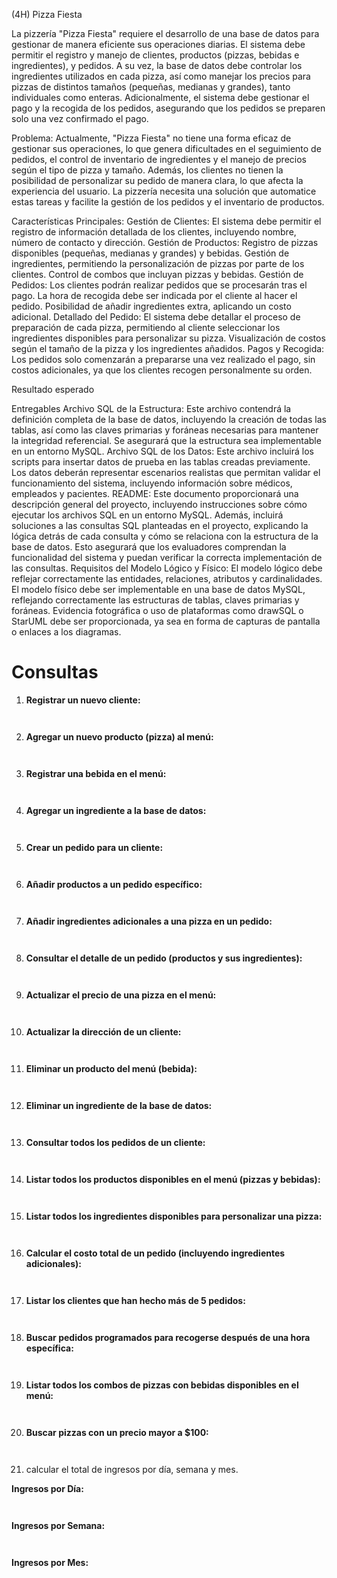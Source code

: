 (4H) Pizza Fiesta

La pizzería "Pizza Fiesta" requiere el desarrollo de una base de datos para gestionar de manera eficiente sus operaciones diarias. El sistema debe permitir el registro y manejo de clientes, productos (pizzas, bebidas e ingredientes), y pedidos. A su vez, la base de datos debe controlar los ingredientes utilizados en cada pizza, así como manejar los precios para pizzas de distintos tamaños (pequeñas, medianas y grandes), tanto individuales como enteras. Adicionalmente, el sistema debe gestionar el pago y la recogida de los pedidos, asegurando que los pedidos se preparen solo una vez confirmado el pago.

Problema:
Actualmente, "Pizza Fiesta" no tiene una forma eficaz de gestionar sus operaciones, lo que genera dificultades en el seguimiento de pedidos, el control de inventario de ingredientes y el manejo de precios según el tipo de pizza y tamaño. Además, los clientes no tienen la posibilidad de personalizar su pedido de manera clara, lo que afecta la experiencia del usuario. La pizzería necesita una solución que automatice estas tareas y facilite la gestión de los pedidos y el inventario de productos.

Características Principales:
Gestión de Clientes: El sistema debe permitir el registro de información detallada de los clientes, incluyendo nombre, número de contacto y dirección.
Gestión de Productos:
Registro de pizzas disponibles (pequeñas, medianas y grandes) y bebidas.
Gestión de ingredientes, permitiendo la personalización de pizzas por parte de los clientes.
Control de combos que incluyan pizzas y bebidas.
Gestión de Pedidos:
Los clientes podrán realizar pedidos que se procesarán tras el pago.
La hora de recogida debe ser indicada por el cliente al hacer el pedido.
Posibilidad de añadir ingredientes extra, aplicando un costo adicional.
Detallado del Pedido:
El sistema debe detallar el proceso de preparación de cada pizza, permitiendo al cliente seleccionar los ingredientes disponibles para personalizar su pizza.
Visualización de costos según el tamaño de la pizza y los ingredientes añadidos.
Pagos y Recogida: Los pedidos solo comenzarán a prepararse una vez realizado el pago, sin costos adicionales, ya que los clientes recogen personalmente su orden.


Resultado esperado

Entregables
Archivo SQL de la Estructura: Este archivo contendrá la definición completa de la base de datos, incluyendo la creación de todas las tablas, así como las claves primarias y foráneas necesarias para mantener la integridad referencial. Se asegurará que la estructura sea implementable en un entorno MySQL.
Archivo SQL de los Datos: Este archivo incluirá los scripts para insertar datos de prueba en las tablas creadas previamente. Los datos deberán representar escenarios realistas que permitan validar el funcionamiento del sistema, incluyendo información sobre médicos, empleados y pacientes.
README: Este documento proporcionará una descripción general del proyecto, incluyendo instrucciones sobre cómo ejecutar los archivos SQL en un entorno MySQL. Además, incluirá soluciones a las consultas SQL planteadas en el proyecto, explicando la lógica detrás de cada consulta y cómo se relaciona con la estructura de la base de datos. Esto asegurará que los evaluadores comprendan la funcionalidad del sistema y puedan verificar la correcta implementación de las consultas.
Requisitos del Modelo Lógico y Físico:
El modelo lógico debe reflejar correctamente las entidades, relaciones, atributos y cardinalidades.
El modelo físico debe ser implementable en una base de datos MySQL, reflejando correctamente las estructuras de tablas, claves primarias y foráneas.
Evidencia fotográfica o uso de plataformas como drawSQL o StarUML debe ser proporcionada, ya sea en forma de capturas de pantalla o enlaces a los diagramas.


# Consultas



1. **Registrar un nuevo cliente:**



```sql



```



2. **Agregar un nuevo producto (pizza) al menú:**



```sql



```



3. **Registrar una bebida en el menú:**



```sql



```



4. **Agregar un ingrediente a la base de datos:**



```sql



```



5. **Crear un pedido para un cliente:**



```sql



```



6. **Añadir productos a un pedido específico:**



```sql



```



7. **Añadir ingredientes adicionales a una pizza en un pedido:**



```sql



```



8. **Consultar el detalle de un pedido (productos y sus ingredientes):**



```sql



```



9. **Actualizar el precio de una pizza en el menú:**



```sql



```



10. **Actualizar la dirección de un cliente:**



```sql



```



11. **Eliminar un producto del menú (bebida):**



```sql



```



12. **Eliminar un ingrediente de la base de datos:**



```sql



```



13. **Consultar todos los pedidos de un cliente:**



```sql



```



14. **Listar todos los productos disponibles en el menú (pizzas y bebidas):**



```sql



```



15. **Listar todos los ingredientes disponibles para personalizar una pizza:**



```sql



```



16. **Calcular el costo total de un pedido (incluyendo ingredientes adicionales):**



```sql



```



17. **Listar los clientes que han hecho más de 5 pedidos:**



```sql



```



18. **Buscar pedidos programados para recogerse después de una hora específica:**



```sql



```



19. **Listar todos los combos de pizzas con bebidas disponibles en el menú:**



```sql



```



20. **Buscar pizzas con un precio mayor a $100:**



```sql



```



21. calcular el total de ingresos por día, semana y mes. 



**Ingresos por Día:**



```sql



```



**Ingresos por Semana:**



```sql



```



**Ingresos por Mes:**



```sql



```